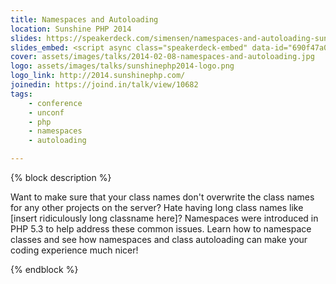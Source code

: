 ```yaml
---
title: Namespaces and Autoloading
location: Sunshine PHP 2014
slides: https://speakerdeck.com/simensen/namespaces-and-autoloading-sunshine-php-2014
slides_embed: <script async class="speakerdeck-embed" data-id="690f47a072fe01312be21e64c86b5257" data-ratio="1.77777777777778" src="//speakerdeck.com/assets/embed.js"></script>
cover: assets/images/talks/2014-02-08-namespaces-and-autoloading.jpg
logo: assets/images/talks/sunshinephp2014-logo.png
logo_link: http://2014.sunshinephp.com/
joinedin: https://joind.in/talk/view/10682
tags:
    - conference
    - unconf
    - php
    - namespaces
    - autoloading

---
```

{% block description %}

Want to make sure that your class names don't overwrite the class names for any other projects on the server? Hate having long class names like [insert ridiculously long classname here]? Namespaces were introduced in PHP 5.3 to help address these common issues. Learn how to namespace classes and see how namespaces and class autoloading can make your coding experience much nicer!

{% endblock %}

